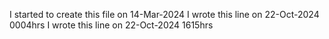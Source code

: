 I started to create this file on 14-Mar-2024
I wrote this line on 22-Oct-2024 0004hrs
I wrote this line on 22-Oct-2024 1615hrs

